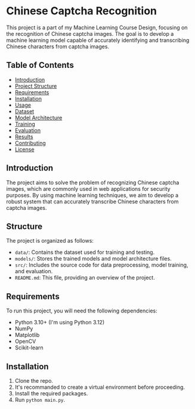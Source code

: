 # Chinese Captcha Recognition

This project is a part of my Machine Learning Course Design, focusing on the recognition of Chinese captcha images. The goal is to develop a machine learning model capable of accurately identifying and transcribing Chinese characters from captcha images.

## Table of Contents

- [Introduction](#introduction)
- [Project Structure](#structure)
- [Requirements](#requirements)
- [Installation](#installation)
- [Usage](#usage)
- [Dataset](#dataset)
- [Model Architecture](#model-architecture)
- [Training](#training)
- [Evaluation](#evaluation)
- [Results](#results)
- [Contributing](#contributing)
- [License](#license)

## Introduction

The project aims to solve the problem of recognizing Chinese captcha images, which are commonly used in web applications for security purposes. By using machine learning techniques, we aim to develop a robust system that can accurately transcribe Chinese characters from captcha images.

## Structure

The project is organized as follows:

- `data/`: Contains the dataset used for training and testing.
- `models/`: Stores the trained models and model architecture files.
- `src/`: Includes the source code for data preprocessing, model training, and evaluation.
- `README.md`: This file, providing an overview of the project.

## Requirements

To run this project, you will need the following dependencies:

- Python 3.10+ (I'm using Python 3.12)
- NumPy
- Matplotlib
- OpenCV
- Scikit-learn

## Installation

1. Clone the repo.
2. It's recommanded to create a virtual environment before proceeding.
3. Install the required packages.
4. Run `python main.py`.